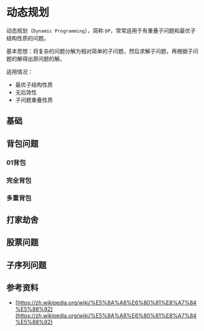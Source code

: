 # 动态规划

动态规划（`Dynamic Programming`），简称 `DP`，常常适用于有重叠子问题和最优子结构性质的问题。

基本思想：将复杂的问题分解为相对简单的子问题，然后求解子问题，再根据子问题的解得出原问题的解。

适用情况：

-   最优子结构性质
-   无后效性
-   子问题重叠性质

## 基础

## 背包问题

### 01背包

### 完全背包

### 多重背包

## 打家劫舍

## 股票问题

## 子序列问题

## 参考资料

-   [https://zh.wikipedia.org/wiki/%E5%8A%A8%E6%80%81%E8%A7%84%E5%88%92](https://zh.wikipedia.org/wiki/%E5%8A%A8%E6%80%81%E8%A7%84%E5%88%92)
